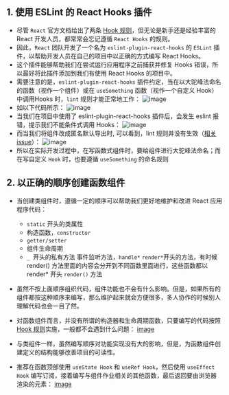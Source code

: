 ## 1. 使用 ESLint 的 React Hooks 插件
- 尽管 `React` 官方文档给出了两条 [Hook 规则](https://zh-hans.reactjs.org/docs/hooks-rules.html)，但无论是新手还是经验丰富的 React 开发人员，都常常会忘记遵循 `React Hooks` 的规则。
- 因此，`React` 团队开发了一个名为 `eslint-plugin-react-hooks` 的 `ESLint` 插件，以帮助开发人员在自己的项目中以正确的方式编写 React Hooks。
- 这个插件能够帮助我们在尝试运行应用程序之前捕获并修复 Hooks 错误，所以最好将此插件添加到我们有使用 React Hooks 的项目中。
- 需要注意的是，`eslint-plugin-react-hooks` 插件约定，当在以大驼峰法命名的函数（视作一个组件）或在 `useSomething` 函数（视作一个自定义 Hook）中调用Hooks 时，`lint` 规则才能正常地工作：
![image](https://p3-juejin.byteimg.com/tos-cn-i-k3u1fbpfcp/c6bbb98a27484e2096449d0fba512a42~tplv-k3u1fbpfcp-zoom-in-crop-mark:4536:0:0:0.image?)
- 如以下代码所示： 
![image](https://p1-juejin.byteimg.com/tos-cn-i-k3u1fbpfcp/af4891821307498ea8414687449fc69f~tplv-k3u1fbpfcp-zoom-in-crop-mark:4536:0:0:0.image?)
- 当我们在项目中使用了 eslint-plugin-react-hooks 插件后，会发生 eslint 报错，提示我们不能条件式调用 Hooks：
![image](https://p9-juejin.byteimg.com/tos-cn-i-k3u1fbpfcp/50f020dabddc461a81f23df07fd753d5~tplv-k3u1fbpfcp-zoom-in-crop-mark:4536:0:0:0.image?)
- 而当我们将组件改成匿名默认导出时, 可以看到，lint 规则并没有生效（[相关issue](https://github.com/facebook/react/issues/19155)）：
![image](https://p1-juejin.byteimg.com/tos-cn-i-k3u1fbpfcp/454788e9f6b14dc0bd0975fd96e4f32d~tplv-k3u1fbpfcp-zoom-in-crop-mark:4536:0:0:0.image?)
- 所以在实际开发过程中，在写函数式组件时，要给组件进行大驼峰法命名；而在写自定义 `Hook` 时，也要遵循 `useSomething` 的命名规则

## 2. 以正确的顺序创建函数组件
- 当创建类组件时，遵循一定的顺序可以帮助我们更好地维护和改进 React 应用程序代码：
  - `static` 开头的类属性
  - 构造函数，`constructor`
  - `getter/setter`
  - 组件生命周期
  - `_ `开头的私有方法
  事件监听方法，`handle*`
  `render*`开头的方法，有时候 render() 方法里面的内容会分开到不同函数里面进行，这些函数都以 render* 开头
  `render()` 方法


- 虽然不按上面顺序组织代码，组件功能也不会有什么影响。但是，如果所有的组件都按这种顺序来编写，那么维护起来就会方便很多，多人协作的时候别人理解代码也会一目了然。
- 对函数组件而言，并没有所谓的构造器和生命周期函数，只要编写的代码按照 [Hook 规则](https://zh-hans.reactjs.org/docs/hooks-rules.html)实施，一般都不会遇到什么问题：
[image](https://p9-juejin.byteimg.com/tos-cn-i-k3u1fbpfcp/170227c789dc4c67951456ccb0aed182~tplv-k3u1fbpfcp-zoom-in-crop-mark:4536:0:0:0.image?)
- 与类组件一样，虽然编写顺序对功能实现没有大的影响，但是，为函数组件创建定义的结构能够改善项目的可读性。
- 推荐在函数顶部使用 `useState Hook` 和 `useRef Hook`，然后使用 `useEffect Hook` 编写订阅，接着编写与组件作业相关的其他函数，最后返回要由浏览器渲染的元素：
[image](https://p9-juejin.byteimg.com/tos-cn-i-k3u1fbpfcp/b9498fd18fc74e1d9cc7c97c4d931ca3~tplv-k3u1fbpfcp-zoom-in-crop-mark:4536:0:0:0.image?)